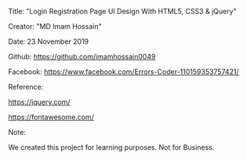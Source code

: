 Title: "Login Registration Page UI Design With HTML5, CSS3 & jQuery"

Creator: "MD Imam Hossain"

Date: 23 November 2019

Github: https://github.com/imamhossain0049

Facebook: https://www.facebook.com/Errors-Coder-110159353757421/

Reference:

https://jquery.com/

https://fontawesome.com/

Note:

We created this project for learning purposes.
Not for Business.
